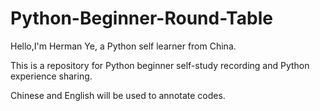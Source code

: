 # Python-Beginner-Round-Table

Hello,I'm Herman Ye, a Python self learner from China.

This is a repository for Python beginner self-study recording and Python experience sharing.

Chinese and English will be used to annotate codes.
